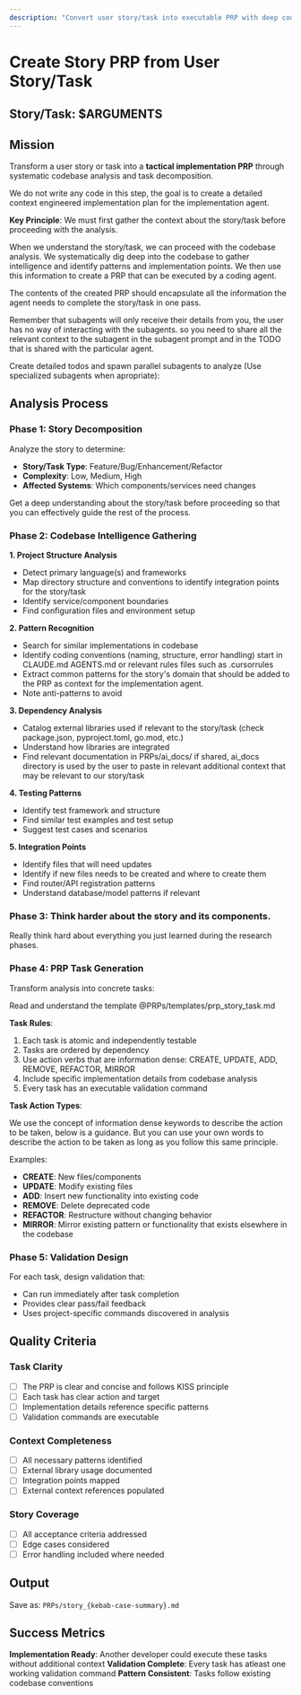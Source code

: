 ```yaml
---
description: "Convert user story/task into executable PRP with deep codebase analysis"
---
```


# Create Story PRP from User Story/Task

## Story/Task: $ARGUMENTS

## Mission

Transform a user story or task into a **tactical implementation PRP** through systematic codebase analysis and task decomposition.

We do not write any code in this step, the goal is to create a detailed context engineered implementation plan for the implementation agent.

**Key Principle**: We must first gather the context about the story/task before proceeding with the analysis.

When we understand the story/task, we can proceed with the codebase analysis. We systematically dig deep into the codebase to gather intelligence and identify patterns and implementation points. We then use this information to create a PRP that can be executed by a coding agent.

The contents of the created PRP should encapsulate all the information the agent needs to complete the story/task in one pass.

Remember that subagents will only receive their details from you, the user has no way of interacting with the subagents. so you need to share all the relevant context to the subagent in the subagent prompt and in the TODO that is shared with the particular agent.

Create detailed todos and spawn parallel subagents to analyze (Use specialized subagents when apropriate):

## Analysis Process

### Phase 1: Story Decomposition

Analyze the story to determine:

- **Story/Task Type**: Feature/Bug/Enhancement/Refactor
- **Complexity**: Low, Medium, High
- **Affected Systems**: Which components/services need changes

Get a deep understanding about the story/task before proceeding so that you can effectively guide the rest of the process.

### Phase 2: Codebase Intelligence Gathering

**1. Project Structure Analysis**

- Detect primary language(s) and frameworks
- Map directory structure and conventions to identify integration points for the story/task
- Identify service/component boundaries
- Find configuration files and environment setup

**2. Pattern Recognition**

- Search for similar implementations in codebase
- Identify coding conventions (naming, structure, error handling) start in CLAUDE.md AGENTS.md or relevant rules files such as .cursorrules
- Extract common patterns for the story's domain that should be added to the PRP as context for the implementation agent.
- Note anti-patterns to avoid

**3. Dependency Analysis**

- Catalog external libraries used if relevant to the story/task (check package.json, pyproject.toml, go.mod, etc.)
- Understand how libraries are integrated
- Find relevant documentation in PRPs/ai_docs/ if shared, ai_docs directory is used by the user to paste in relevant additional context that may be relevant to our story/task

**4. Testing Patterns**

- Identify test framework and structure
- Find similar test examples and test setup
- Suggest test cases and scenarios

**5. Integration Points**

- Identify files that will need updates
- Identify if new files needs to be created and where to create them
- Find router/API registration patterns
- Understand database/model patterns if relevant

### Phase 3: Think harder about the story and its components.

Really think hard about everything you just learned during the research phases.

### Phase 4: PRP Task Generation

Transform analysis into concrete tasks:

Read and understand the template @PRPs/templates/prp_story_task.md

**Task Rules**:

1. Each task is atomic and independently testable
2. Tasks are ordered by dependency
3. Use action verbs that are information dense: CREATE, UPDATE, ADD, REMOVE, REFACTOR, MIRROR
4. Include specific implementation details from codebase analysis
5. Every task has an executable validation command

**Task Action Types**:

We use the concept of information dense keywords to describe the action to be taken, below is a guidance.
But you can use your own words to describe the action to be taken as long as you follow this same principle.

Examples:

- **CREATE**: New files/components
- **UPDATE**: Modify existing files
- **ADD**: Insert new functionality into existing code
- **REMOVE**: Delete deprecated code
- **REFACTOR**: Restructure without changing behavior
- **MIRROR**: Mirror existing pattern or functionality that exists elsewhere in the codebase

### Phase 5: Validation Design

For each task, design validation that:

- Can run immediately after task completion
- Provides clear pass/fail feedback
- Uses project-specific commands discovered in analysis

## Quality Criteria

### Task Clarity

- [ ] The PRP is clear and concise and follows KISS principle
- [ ] Each task has clear action and target
- [ ] Implementation details reference specific patterns
- [ ] Validation commands are executable

### Context Completeness

- [ ] All necessary patterns identified
- [ ] External library usage documented
- [ ] Integration points mapped
- [ ] External context references populated

### Story Coverage

- [ ] All acceptance criteria addressed
- [ ] Edge cases considered
- [ ] Error handling included where needed

## Output

Save as: `PRPs/story_{kebab-case-summary}.md`

## Success Metrics

**Implementation Ready**: Another developer could execute these tasks without additional context
**Validation Complete**: Every task has atleast one working validation command
**Pattern Consistent**: Tasks follow existing codebase conventions
